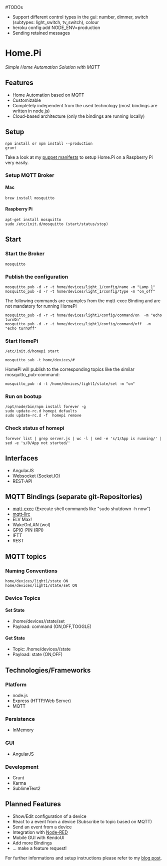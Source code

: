 #TODOs

* Support different control types in the gui: number, dimmer, switch (subtypes: light_switch, tv_switch), colour
* heroku config:add NODE_ENV=production
* Sending retained messages


# Home.Pi 

*Simple Home Automation Solution with MQTT*

## Features

* Home Automation based on MQTT
* Customizable
* Completely independent from the used technology (most bindings are written in node.js)
* Cloud-based architecture (only the bindings are running locally)


## Setup 

	npm install or npm install --production
	grunt

Take a look at my [puppet manifests](https://github.com/denschu/homepi-puppet) to setup Home.Pi on a Raspberry Pi very easily.

### Setup MQTT Broker

#### Mac

	brew install mosquitto

#### Raspberry Pi

	apt-get install mosquitto	
	sudo /etc/init.d/mosquitto (start/status/stop)

## Start 

### Start the Broker

	mosquitto

### Publish the configuration

	mosquitto_pub -d -r -t home/devices/light_1/config/name -m "Lamp 1"
	mosquitto_pub -d -r -t home/devices/light_1/config/type -m "on_off"

The following commands are examples from the mqtt-exec Binding and are not mandatory for running HomePi

	mosquitto_pub -d -r -t home/devices/light1/config/command/on  -m "echo turnOn"
	mosquitto_pub -d -r -t home/devices/light1/config/command/off  -m "echo turnOff"

### Start HomePi

	/etc/init.d/homepi start 

	mosquitto_sub -t home/devices/#


HomePi will publish to the corresponding topics like the similar mosquitto_pub-command:

	mosquitto_pub -d -t /home/devices/light1/state/set -m "on"


### Run on bootup

	/opt/node/bin/npm install forever -g
	sudo update-rc.d homepi defaults
	sudo update-rc.d -f  homepi remove

### Check status of homepi

	forever list | grep server.js | wc -l | sed -e 's/1/App is running/' | sed -e 's/0/App not started/'


## Interfaces

* AngularJS
* Websocket (Socket.IO)
* REST-API

## MQTT Bindings (separate git-Repositories)

* [mqtt-exec](https://github.com/denschu/mqtt-exec) (Execute shell commands like "sudo shutdown -h now")
* [mqtt-lirc](https://github.com/denschu/mqtt-lirc)
* ELV Max! 
* WakeOnLAN (wol) 
* GPIO-PIN (RPi) 
* IFTT 
* REST

## MQTT topics 

### Naming Conventions

	home/devices/light1/state ON
	home/devices/light1/state/set ON

### Device Topics

#### Set State 

* /home/devices/<deviceName>/state/set
* Payload: command (ON,OFF,TOGGLE)

#### Get State

* Topic: /home/devices/<deviceName>/state 
* Payload: state (ON,OFF)

## Technologies/Frameworks

### Platform
* node.js
* Express (HTTP/Web Server)
* MQTT

### Persistence
* InMemory

### GUI
* AngularJS

### Development
* Grunt
* Karma
* SublimeText2

## Planned Features

* Show/Edit configuration of a device
* React to a event from a device (Subscribe to topic based on MQTT)
* Send an event from a device
* Integration with [Node-RED](http://nodered.org/)
* Mobile GUI with KendoUI
* Add more Bindings
* ... make a feature request!

For further informations and setup instructions please refer to my [blog post](http://blog.codecentric.de/en/2013/03/home-automation-with-angularjs-and-node-js-on-a-raspberry-pi).